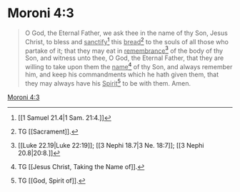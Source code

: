# Moroni 4:3

> O God, the Eternal Father, we ask thee in the name of thy Son, Jesus Christ, to bless and <u>sanctify</u>[^a] this <u>bread</u>[^b] to the souls of all those who partake of it; that they may eat in <u>remembrance</u>[^c] of the body of thy Son, and witness unto thee, O God, the Eternal Father, that they are willing to take upon them the <u>name</u>[^d] of thy Son, and always remember him, and keep his commandments which he hath given them, that they may always have his <u>Spirit</u>[^e] to be with them. Amen.

[Moroni 4:3](https://www.churchofjesuschrist.org/study/scriptures/bofm/moro/4?lang=eng&id=p3#p3)


[^a]: [[1 Samuel 21.4|1 Sam. 21:4.]]
[^b]: TG [[Sacrament]].
[^c]: [[Luke 22.19|Luke 22:19]]; [[3 Nephi 18.7|3 Ne. 18:7]]; [[3 Nephi 20.8|20:8.]]
[^d]: TG [[Jesus Christ, Taking the Name of]].
[^e]: TG [[God, Spirit of]].
